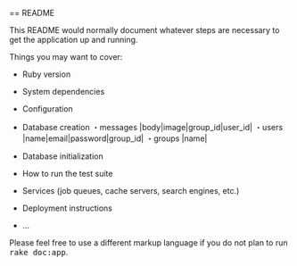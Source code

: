 == README

This README would normally document whatever steps are necessary to get the
application up and running.

Things you may want to cover:

* Ruby version

* System dependencies

* Configuration

* Database creation
・messages
|body|image|group_id|user_id|
・users
|name|email|password|group_id|
・groups
|name|

* Database initialization

* How to run the test suite

* Services (job queues, cache servers, search engines, etc.)

* Deployment instructions

* ...


Please feel free to use a different markup language if you do not plan to run
<tt>rake doc:app</tt>.
